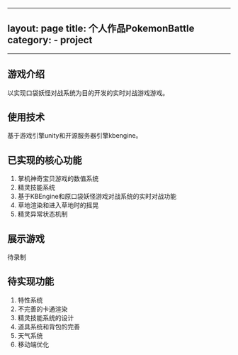 ﻿
---
layout: page
title: 个人作品PokemonBattle
category: 
    - project
---


---
## 游戏介绍
以实现口袋妖怪对战系统为目的开发的实时对战游戏游戏。

## 使用技术
基于游戏引擎unity和开源服务器引擎kbengine。

## 已实现的核心功能

 1. 掌机神奇宝贝游戏的数值系统
 2. 精灵技能系统
 3. 基于KBEngine和原口袋妖怪游戏对战系统的实时对战功能
 4. 草地渲染和进入草地时的摇晃
 5. 精灵异常状态机制
 
## 展示游戏
待录制

## 待实现功能

 1. 特性系统
 2. 不完善的卡通渲染
 3. 精灵技能系统的设计
 4. 道具系统和背包的完善
 5. 天气系统
 6. 移动端优化



